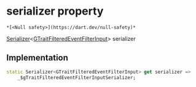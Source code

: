 


# serializer property




    *[<Null safety>](https://dart.dev/null-safety)*




[Serializer](https://pub.dev/documentation/built_value/8.1.4/serializer/Serializer-class.html)&lt;[GTraitFilteredEventFilterInput](../../third_party_yonomi_graphql_schema_schema.docs.schema.gql/GTraitFilteredEventFilterInput-class.md)> serializer
  







## Implementation

```dart
static Serializer<GTraitFilteredEventFilterInput> get serializer =>
    _$gTraitFilteredEventFilterInputSerializer;
```








